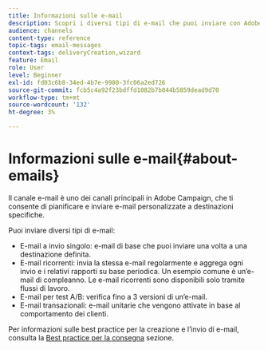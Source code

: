 ```yaml
---
title: Informazioni sulle e-mail
description: Scopri i diversi tipi di e-mail che puoi inviare con Adobe Campaign.
audience: channels
content-type: reference
topic-tags: email-messages
context-tags: deliveryCreation,wizard
feature: Email
role: User
level: Beginner
exl-id: fd03c6b8-34ed-4b7e-9980-3fc06a2ed726
source-git-commit: fcb5c4a92f23bdffd1082b7b044b5859dead9d70
workflow-type: tm+mt
source-wordcount: '132'
ht-degree: 3%

---
```


# Informazioni sulle e-mail{#about-emails}

Il canale e-mail è uno dei canali principali in Adobe Campaign, che ti consente di pianificare e inviare e-mail personalizzate a destinazioni specifiche.

Puoi inviare diversi tipi di e-mail:

* E-mail a invio singolo: e-mail di base che puoi inviare una volta a una destinazione definita.
* E-mail ricorrenti: invia la stessa e-mail regolarmente e aggrega ogni invio e i relativi rapporti su base periodica. Un esempio comune è un’e-mail di compleanno. Le e-mail ricorrenti sono disponibili solo tramite flussi di lavoro.
* E-mail per test A/B: verifica fino a 3 versioni di un’e-mail.
* E-mail transazionali: e-mail unitarie che vengono attivate in base al comportamento dei clienti.

Per informazioni sulle best practice per la creazione e l’invio di e-mail, consulta la [Best practice per la consegna](../../sending/using/delivery-best-practices.md) sezione.
